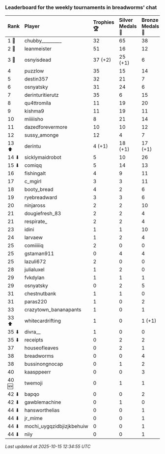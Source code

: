 ### Leaderboard for the weekly tournaments in breadworms' chat

| Rank  | Player                    | Trophies 🏆 | Silver Medals 🥈 | Bronze Medals 🥉 | Points       |
|:------|:--------------------------|:------------|:-----------------|:-----------------|:-------------|
| 1 🥇  | chubby_________           | 32          | 65               | 38               | 180.0        |
| 2 🥈  | leanmeister               | 51          | 16               | 12               | 175.0        |
| 3 🥉  | osnyisdead                | 37 (+2)     | 25 (+1)          | 6                | 139.0 (+7.0) |
| 4     | puzzlow                   | 35          | 15               | 14               | 127.0        |
| 5     | destin357                 | 32          | 21               | 7                | 120.5        |
| 6     | osnyatsky                 | 31          | 24               | 6                | 120.0        |
| 7     | derinturitierutz          | 35          | 6                | 15               | 118.5        |
| 8     | qu4ttromila               | 11          | 19               | 20               | 62.0         |
| 9     | kishma9                   | 11          | 19               | 11               | 57.5         |
| 10    | miiiiisho                 | 8           | 21               | 14               | 52.0         |
| 11    | dazedforevermore          | 10          | 10               | 12               | 46.0         |
| 12    | sussy_amonge              | 12          | 4                | 7                | 43.5         |
| 13 ⬆  | derintu                   | 4 (+1)      | 18 (+1)          | 17 (+1)          | 38.5 (+4.5)  |
| 14 ⬇  | sicklymaidrobot           | 5           | 10               | 26               | 38.0         |
| 15 ⬇  | comiqq                    | 5           | 14               | 13               | 35.5         |
| 16    | fishingalt                | 4           | 9                | 11               | 26.5         |
| 17    | c_mgirl                   | 3           | 3                | 11               | 17.5         |
| 18    | booty_bread               | 4           | 2                | 6                | 17.0         |
| 19    | ryebreadward              | 3           | 3                | 6                | 15.0         |
| 20    | ninjaross                 | 2           | 2                | 10               | 13.0         |
| 21    | dougiefresh_83            | 2           | 2                | 4                | 10.0         |
| 21    | respirate_                | 2           | 2                | 4                | 10.0         |
| 23    | idini                     | 1           | 1                | 10               | 9.0          |
| 24    | larvaew                   | 1           | 2                | 4                | 7.0          |
| 25    | comiiiiiq                 | 2           | 0                | 0                | 6.0          |
| 25    | gstaman911                | 0           | 4                | 4                | 6.0          |
| 25    | lazuli672                 | 2           | 0                | 0                | 6.0          |
| 28    | julialuxel                | 1           | 2                | 0                | 5.0          |
| 29    | fvkdylan                  | 1           | 1                | 1                | 4.5          |
| 29    | osnyatsky                 | 0           | 2                | 5                | 4.5          |
| 31    | chestnutbank              | 1           | 1                | 0                | 4.0          |
| 31    | paras220                  | 1           | 0                | 2                | 4.0          |
| 33    | crazytown_bananapants     | 1           | 0                | 1                | 3.5          |
| 33 ⬆  | whitecardrifting          | 1           | 0                | 1 (+1)           | 3.5 (+0.5)   |
| 35 ⬇  | divra__                   | 1           | 0                | 0                | 3.0          |
| 35 ⬇  | receipts                  | 0           | 2                | 2                | 3.0          |
| 37    | houseofleaves             | 0           | 2                | 1                | 2.5          |
| 38    | breadworms                | 0           | 0                | 4                | 2.0          |
| 38    | bussinongnocap            | 0           | 1                | 2                | 2.0          |
| 40    | kaasppeerr                | 0           | 0                | 3                | 1.5          |
| 40 🆕 | twemoji                   | 0           | 1                | 1                | 1.5          |
| 42 ⬇  | bapqo                     | 0           | 0                | 2                | 1.0          |
| 42 ⬇  | gawblemachine             | 0           | 1                | 0                | 1.0          |
| 44 ⬇  | hansworthelias            | 0           | 0                | 1                | 0.5          |
| 44 ⬇  | jr_mime                   | 0           | 0                | 1                | 0.5          |
| 44 ⬇  | mochi_uygqzidbjizjkbehuiw | 0           | 0                | 1                | 0.5          |
| 44 ⬇  | niiy                      | 0           | 0                | 1                | 0.5          |

_Last updated at 2025-10-15 12:34:55 UTC_